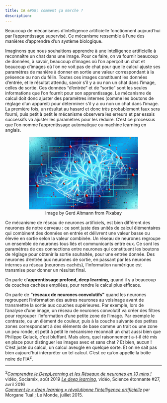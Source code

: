 ```yaml
---
title: IA &#58; comment ça marche ?
description:
---
```



Beaucoup de mécanismes d’intelligence artificielle fonctionnent aujourd’hui par l’apprentissage supervisé. Ce mécanisme ressemble à l’une des manières d’apprendre d’un système biologique.

Imaginons que nous souhaitions apprendre à une intelligence artificielle à reconnaître un chat dans une image. Pour ce faire, on va fournir beaucoup de données, à savoir, beaucoup d’images où l’on aperçoit un chat et beaucoup d’images où l’on ne voit pas de chat pour que le calcul ajuste ses paramètres de manière à donner en sortie une valeur correspondant à la présence ou non du félin. Toutes ces images constituent les données d’entrée, et le résultat attendu, savoir s’il y a ou non un chat dans l’image, celles de sortie. Ces données “d’entrée” et de “sortie” sont les seules informations que l’on fournit pour son apprentissage.
Le mécanisme de calcul doit donc ajuster des paramètres internes (comme les boutons de réglage d’un appareil) pour déterminer s'il y a ou non un chat dans l’image. La première fois, un résultat au hasard et donc très probablement faux sera fourni, puis petit à petit le mécanisme observera les erreurs et par essais successifs va ajuster les paramètres pour les réduire. C’est ce processus que l’on nomme l’apprentissage automatique ou machine learning en anglais.

<center><img src="../Images/artificial-intelligence-3382521_1280.jpg" alt="Virtual plant: plant recognition" width="350"></center>
<center>Image by Gerd Altmann from Pixabay</center>

Ce mécanisme de réseau de neurones artificiels, est bien différent des neurones de notre cerveau : ce sont juste des unités de calcul élémentaires qui combinent des données en entrée et délivrent une valeur basse ou élevée en sortie selon la valeur combinée. Un réseau de neurones regroupe un ensemble de neurones tous liés et communicants entre eux. Ce sont les paramètres de ces connections entre neurones qui constituent les boutons de réglage pour obtenir la sortie souhaitée, pour une entrée donnée. Des neurones d’entrée aux neurones de sortie, en passant par les neurones internes au réseau (neurones cachés), l’information numérique est transmise pour donner un résultat final.

On parle d'**apprentissage profond, deep learning,** quand il y a beaucoup de couches cachées empilées, pour rendre le calcul plus efficace.

On parle de **"réseaux de neurones convolutifs"** quand les neurones regroupent l’information des autres neurones au voisinage avant de transmettre la sortie aux couches supérieures. Par exemple, lors de l’analyse d’une image, un réseau de neurones convolutif va créer des filtres pour regrouper l’information d’une petite zone de l’image. Par exemple le contraste, ou un élément de couleur, puis à la couche suivante des petites zones correspondant à des éléments de base comme un trait ou une zone un peu ronde, et petit à petit le mécanisme reconnaît un chat aussi bien que Philippe Geluck, c’est bluffant. Mais alors, quel raisonnement a-t-il été mis en place pour distinguer les images avec et sans chat ? Et bien, aucun ! C’est juste du calcul, un calcul aveugle en quelque sorte. Et on ne sait pas bien aujourd’hui interpréter un tel calcul. C’est ce qu’on appelle la boîte noire de l’IA<sup>2</sup>.

* * *
<sup>2</sup>_[Comprendre le DeepLearning et les Réseaux de neurones en 10 mins !](https://www.youtube.com/watch?v=gPVVsw2OWdM)_ vidéo, Sociamix, août 2019
_[Le deep learning](https://www.youtube.com/watch?v=trWrEWfhTVg)_, vidéo, Science étonnante #27, avril 2016  
_[Comment le « deep learning » révolutionne l'intelligence artificielle](https://www.lemonde.fr/pixels/article/2015/07/24/comment-le-deep-learning-revolutionne-l-intelligence-artificielle_4695929_4408996.html)_ par Morgane Tual ; Le Monde, juillet 2015.
